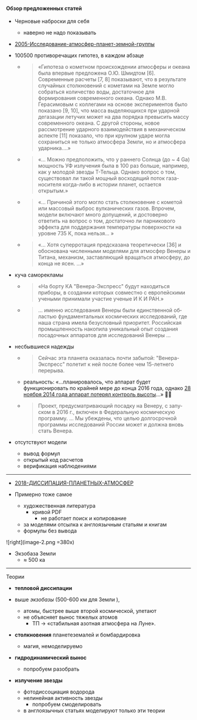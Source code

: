 ####  Обзор предложенных статей
- Черновые наброски для себя
    - наверно не надо показывать

- [2005-Исследование-атмосфер-планет-земной-группы](../articles/2005-Исследование-атмосфер-планет-земной-группы.pdf)

- 100500 противоречащих гипотез, в каждом абзаце 
    - > «Гипотеза о кометном происхождении атмо­сферы и океана была впервые
предложена О.Ю. Шмидтом [6]. Современные расчеты [7, 8] показы­вают, что в результате случайных столкновений с кометами на Земле могло собраться количество воды, достаточное для формирования современного океана. Однако М.В. Герасимовым с коллегами на основе экспериментов было показано [9, 10], что масса выде­ляющихся при ударной дегазации летучих может на два порядка превысить массу современного океана. С дру­гой стороны, новое рассмотрение ударного взаимодей­ствия в механическом аспекте [11] показало, что при
крупном ударе могла сохраниться не только атмосфера Земли, но и атмосфера ударника.…» 
    - > «… Можно предположить, что у раннего Солнца (до ~ 4 Ga) мощность УФ излучения была в 100 раз больше, например, как у молодой звезды Т-Тельца. Однако вопрос о том, существовал ли такой мощный восходящий поток газа-носителя когда-либо в истории планет, остается открытым.»
    - > «… Причиной этого могло стать столк­новение с кометой или массовый выброс вулканических газов. Впрочем, модели включают много допущений, и
достоверно ответить на вопрос о том, достаточно ли парникового эффекта для поддержания температуры поверхности на уровне 735 К, пока нельзя… »
    - > «… Хотя суперротация предсказана теоре­тически [36] и обоснована численными моделями для атмосфер Венеры и Титана, механизм, заставляющий
вращаться атмосферу, до конца не ясен. …»

- куча саморекламы  
    - > «На борту КА "Венера-Экспресс" будут находиться приборы, в создании кото­рых совместно с европейскими учеными принимали участие ученые И К И РАН.»
    - > … именно исследования Венеры были единственной об­ластью фундаментальных космических исследований, где наша страна имела безусловный приоритет. Россий­ская промышленность накопила уникальный опыт соз­дания посадочных аппаратов для исследований Венеры … 

- несбывшиеся надежды 
    - > Сейчас эта планета оказалась почти забытой: "Венера-Экспресс" полетит к ней после более чем 15-летнего перерыва.
    - реальность: «…планировалось, что аппарат будет функционировать по крайней мере до конца 2016 года, однако [28 ноября 2014 года аппарат потерял контроль высоты](https://ru.wikipedia.org/wiki/%D0%92%D0%B5%D0%BD%D0%B5%D1%80%D0%B0-%D1%8D%D0%BA%D1%81%D0%BF%D1%80%D0%B5%D1%81%D1%81)…» 🚀💥 
    - > Проект, предусматривающий посадку на Венеру, с запу­ском в 2016 г., включен в Федеральную космическую программу. … Мы убеждены, что целью долгосроч­ной программы исследований России может и должна вновь стать Венера.


- отсутствуют модели
    - вывод формул
    - открытый код расчетов
    - верификация наблюдениями


---

- [2018-ДИССИПАЦИЯ-ПЛАНЕТНЫХ-АТМОСФЕР](../articles/2018-ДИССИПАЦИЯ-ПЛАНЕТНЫХ-АТМОСФЕР.pdf)

- Примерно тоже самое
    - художественная литература
        - кривой PDF
            - не работает поиск и копирование
    - за моделями отсылка к англоязычным статьям и книгам
    - формулы без вывода



![right](image-2.png =380x)
- Экзобаза Земли
    - $\approx$ 500 ка



---

Теории 

- **тепловой диссипации**
- выше *экзобазы* (500-600 км для Земли ), 
    - атомы, быстрее выше второй космической, улетают
    - не объясняет вынос тяжелых атомов
        - ТП → «стабильная азот­ная атмосфера на Луне».      

- **столкновения** планетеземалей и бомбардировка
    - магия, немоделируемо

- **гидродинамический вынос** 
    - попробуем разобрать

- **излучение звезды**
    - фотодиссоциация водорода
    - нелинейная активность звезды
        - попробуем смоделировать
    - в англоязычных статьях моделируют только эти теории

